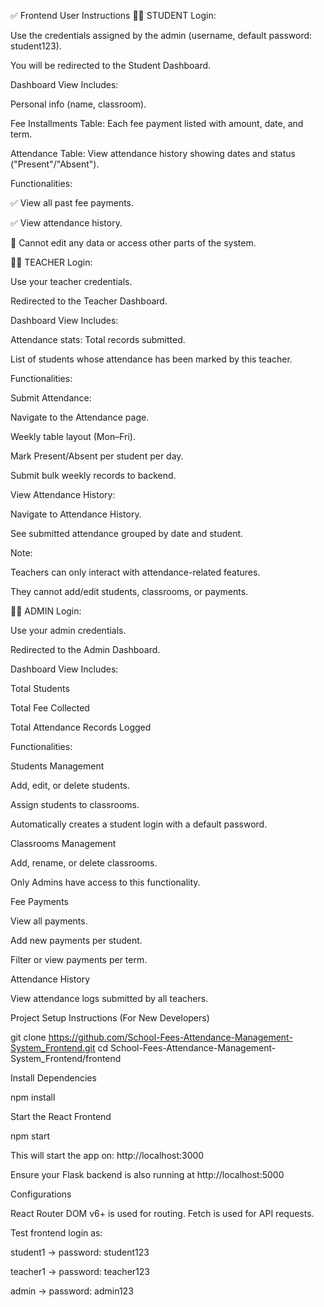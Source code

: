 ✅ Frontend User Instructions
🧑‍🎓 STUDENT
Login:

Use the credentials assigned by the admin (username, default password: student123).

You will be redirected to the Student Dashboard.

Dashboard View Includes:

Personal info (name, classroom).

Fee Installments Table: Each fee payment listed with amount, date, and term.

Attendance Table: View attendance history showing dates and status ("Present"/"Absent").

Functionalities:

✅ View all past fee payments.

✅ View attendance history.

🚫 Cannot edit any data or access other parts of the system.


🧑‍🏫 TEACHER
Login:


Use your teacher credentials.

Redirected to the Teacher Dashboard.

Dashboard View Includes:

Attendance stats: Total records submitted.

List of students whose attendance has been marked by this teacher.

Functionalities:

Submit Attendance:

Navigate to the Attendance page.

Weekly table layout (Mon–Fri).

Mark Present/Absent per student per day.

Submit bulk weekly records to backend.

View Attendance History:

Navigate to Attendance History.

See submitted attendance grouped by date and student.

Note:

Teachers can only interact with attendance-related features.

They cannot add/edit students, classrooms, or payments.


👨‍💼 ADMIN
Login:


Use your admin credentials.

Redirected to the Admin Dashboard.

Dashboard View Includes:

Total Students

Total Fee Collected

Total Attendance Records Logged

Functionalities:

Students Management

Add, edit, or delete students.

Assign students to classrooms.

Automatically creates a student login with a default password.

Classrooms Management

Add, rename, or delete classrooms.

Only Admins have access to this functionality.

Fee Payments

View all payments.

Add new payments per student.

Filter or view payments per term.

Attendance History

View attendance logs submitted by all teachers.



Project Setup Instructions (For New Developers)

git clone https://github.com/School-Fees-Attendance-Management-System_Frontend.git
cd School-Fees-Attendance-Management-System_Frontend/frontend


Install Dependencies

npm install


Start the React Frontend

npm start

This will start the app on: http://localhost:3000


Ensure your Flask backend is also running at http://localhost:5000



Configurations

React Router DOM v6+ is used for routing.
Fetch is used for API requests.



Test frontend login as:

student1 → password: student123

teacher1 → password: teacher123

admin → password: admin123